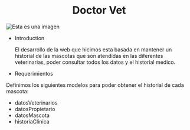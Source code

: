 <h1 align="center"> Doctor Vet </h1>

![Esta es una imagen](https://i.pinimg.com/474x/b9/5e/24/b95e24e8fec8077788d919123c60a48c.jpg)

* Introduction

  El desarrollo de la web que hicimos esta basada en mantener un historial de las mascotas que son atendidas en las diferentes veterinarias, poder consultar todos los  datos y el historial medico.

 * Requerimientos
 
  Definimos los siguientes modelos para poder obtener el historial de cada mascota:
  - datosVeterinarios
  - datosPropietario
  - datosMascota
  - historiaClinica
  
